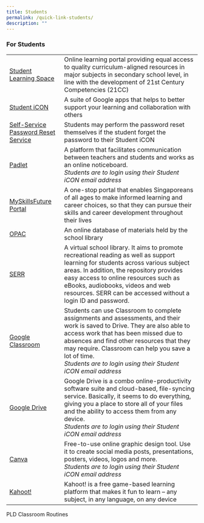 ```yaml
---
title: Students
permalink: /quick-link-students/
description: ""
---
```

### For Students

|  	|  	|
|---	|---	|
| [Student Learning Space](https://vle.learning.moe.edu.sg/login) 	| Online learning portal providing equal access to quality curriculum-aligned resources in major subjects in secondary school level, in line with the development of 21st Century Competencies (21CC) 	|
| [Student iCON](https://workspace.google.com/dashboard)  	| A suite of Google apps that helps to better support your learning and collaboration with others 	|
| [Self-Service Password Reset Service](https://mims.moe.gov.sg/sspr)  	|    Students may perform the password reset themselves if the student forget the password to their Student iCON 	|
| [Padlet](https://kranjisec.padlet.org/dashboard)  	| A platform that facilitates communication between teachers and students and works as an online noticeboard. <br>_Students are to login using their Student iCON email address_ |
| [MySkillsFuture Portal](https://www.myskillsfuture.sg/content/student/en/secondary.html)	| A one-stop portal that enables Singaporeans of all ages to make informed learning and career choices, so that they can pursue their skills and career development throughout their lives 	|
| [OPAC](https://schoolibrary.moe.edu.sg/kranjisec/cgi-bin/spydus.exe/MSGTRN/WPAC/HOME) 	| An online database of materials held by the school library 	|
| [SERR](https://schoolibrary.moe.edu.sg/eresourcessec/cgi-bin/spydus.exe/MSGTRN/WPAC/HOME) 	| A virtual school library. It aims to promote recreational reading as well as support learning for students across various subject areas. In addition, the repository provides easy access to online resources such as eBooks, audiobooks, videos and web resources. SERR can be accessed without a login ID and password. 	|
| [Google Classroom](https://classroom.google.com/) 	| Students can use Classroom to complete assignments and assessments, and their work is saved to Drive. They are also able to access work that has been missed due to absences and find other resources that they may require. Classroom can help you save a lot of time. <br>_Students are to login using their Student iCON email address_ 	|
| [Google Drive](https://drive.google.com/drive/my-drive) 	| Google Drive is a combo online-productivity software suite and cloud-based, file-syncing service. Basically, it seems to do everything, giving you a place to store all of your files and the ability to access them from any device. <br>_Students are to login using their Student iCON email address_ 	|
| [Canva](canva.com) 	| Free-to-use online graphic design tool. Use it to create social media posts, presentations, posters, videos, logos and more. <br>_Students are to login using their Student iCON email address_ 	|
| [Kahoot!](canva.com) 	| Kahoot! is a free game-based learning platform that makes it fun to learn – any subject, in any language, on any device	|

PLD Classroom Routines

